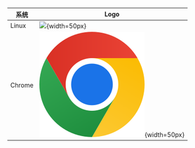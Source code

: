 
| 系统 | Logo |
|-----|-----|
| Linux | ![](../../../images/tux.png){width=50px}|
| Chrome | ![](../../../images/chrome.png){width=50px}|
